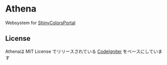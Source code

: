 # Athena
Websystem for [ShinyColorsPortal](https://283pro.net) 

## License
Athenaは MIT License でリリースされている [CodeIgniter](https://codeigniter.com/) をベースにしています
